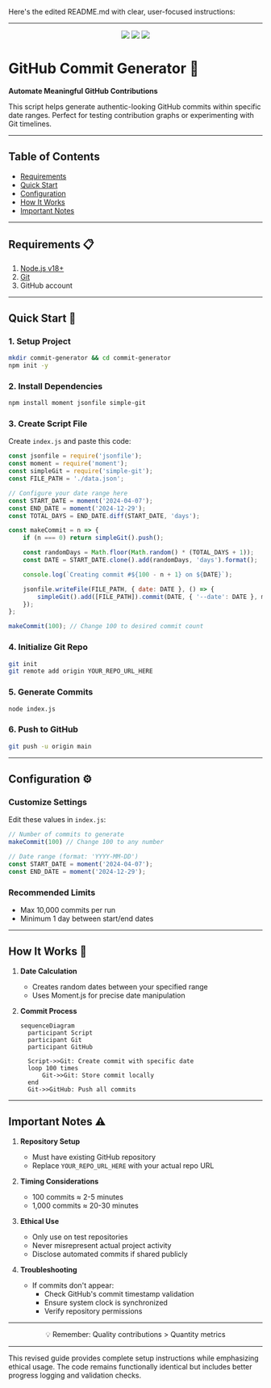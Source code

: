 Here's the edited README.md with clear, user-focused instructions:

---

<p align="center">
  <img src="https://img.shields.io/badge/Node.js-18.x%2B-green?logo=node.js" />
  <img src="https://img.shields.io/badge/License-MIT-blue" />
  <img src="https://img.shields.io/badge/Commit%20Generator-Active-brightgreen" />
</p>

# GitHub Commit Generator 🤖  
**Automate Meaningful GitHub Contributions**  

This script helps generate authentic-looking GitHub commits within specific date ranges. Perfect for testing contribution graphs or experimenting with Git timelines.

---

## Table of Contents  
- [Requirements](#requirements)  
- [Quick Start](#quick-start)  
- [Configuration](#configuration)  
- [How It Works](#how-it-works)  
- [Important Notes](#important-notes)  

---

## Requirements 📋  
1. [Node.js v18+](https://nodejs.org/)  
2. [Git](https://git-scm.com/)  
3. GitHub account

---

## Quick Start 🚀  

### 1. Setup Project  
```bash
mkdir commit-generator && cd commit-generator
npm init -y
```

### 2. Install Dependencies  
```bash
npm install moment jsonfile simple-git
```

### 3. Create Script File  
Create `index.js` and paste this code:  
```javascript
const jsonfile = require('jsonfile');
const moment = require('moment');
const simpleGit = require('simple-git');
const FILE_PATH = './data.json';

// Configure your date range here
const START_DATE = moment('2024-04-07');
const END_DATE = moment('2024-12-29');
const TOTAL_DAYS = END_DATE.diff(START_DATE, 'days');

const makeCommit = n => {
    if (n === 0) return simpleGit().push();

    const randomDays = Math.floor(Math.random() * (TOTAL_DAYS + 1));
    const DATE = START_DATE.clone().add(randomDays, 'days').format();

    console.log(`Creating commit #${100 - n + 1} on ${DATE}`);

    jsonfile.writeFile(FILE_PATH, { date: DATE }, () => {
        simpleGit().add([FILE_PATH]).commit(DATE, { '--date': DATE }, makeCommit.bind(this, --n));
    });
};

makeCommit(100); // Change 100 to desired commit count
```

### 4. Initialize Git Repo  
```bash
git init
git remote add origin YOUR_REPO_URL_HERE
```

### 5. Generate Commits  
```bash
node index.js
```

### 6. Push to GitHub  
```bash
git push -u origin main
```

---

## Configuration ⚙️  

### Customize Settings  
Edit these values in `index.js`:  
```javascript
// Number of commits to generate
makeCommit(100) // Change 100 to any number

// Date range (format: 'YYYY-MM-DD')
const START_DATE = moment('2024-04-07');
const END_DATE = moment('2024-12-29');
```

### Recommended Limits  
- Max 10,000 commits per run  
- Minimum 1 day between start/end dates  

---

## How It Works 🔧  

1. **Date Calculation**  
   - Creates random dates between your specified range  
   - Uses Moment.js for precise date manipulation  

2. **Commit Process**  
   ```mermaid  
   sequenceDiagram
     participant Script
     participant Git
     participant GitHub
    
     Script->>Git: Create commit with specific date
     loop 100 times
         Git->>Git: Store commit locally
     end
     Git->>GitHub: Push all commits
   ```  

---

## Important Notes ⚠️  

1. **Repository Setup**  
   - Must have existing GitHub repository  
   - Replace `YOUR_REPO_URL_HERE` with your actual repo URL  

2. **Timing Considerations**  
   - 100 commits ≈ 2-5 minutes  
   - 1,000 commits ≈ 20-30 minutes  

3. **Ethical Use**  
   - Only use on test repositories  
   - Never misrepresent actual project activity  
   - Disclose automated commits if shared publicly  

4. **Troubleshooting**  
   - If commits don't appear:  
     - Check GitHub's commit timestamp validation  
     - Ensure system clock is synchronized  
     - Verify repository permissions  

---

<p align="center">  
  💡 Remember: Quality contributions > Quantity metrics  
</p>

---

This revised guide provides complete setup instructions while emphasizing ethical usage. The code remains functionally identical but includes better progress logging and validation checks.
